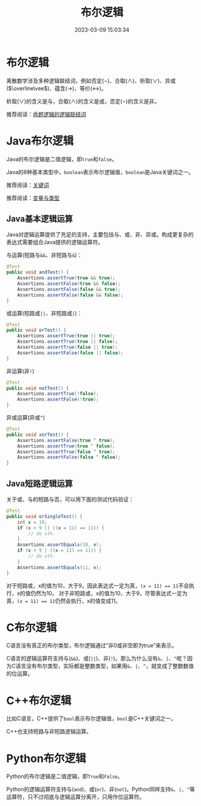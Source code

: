 ﻿---
title: 布尔逻辑
date: 2023-03-09 15:03:34
summary: 本文研究编程语言的布尔逻辑，主要分析Java、C、C++、Python。
mathjax: true
tags:
- 程序设计
categories:
- 程序设计
---

# 布尔逻辑

离散数学涉及多种逻辑联结词，例如否定($¬$)、合取($\wedge$)、析取($\vee$)、异或($\overline\vee$)、蕴含($→$)、等价($↔$)。

析取($\vee$)的含义是与，合取($\wedge$)的含义是或，否定($¬$)的含义是非。

推荐阅读：[命题逻辑的逻辑联结词](https://blankspace.blog.csdn.net/article/details/113765513)

# Java布尔逻辑

Java的布尔逻辑是二值逻辑，即`true`和`false`。

Java的8种基本类型中，`boolean`表示布尔逻辑值，`boolean`是Java关键词之一。

推荐阅读：[关键词](https://blankspace.blog.csdn.net/article/details/128863705)

推荐阅读：[变量与类型](https://blankspace.blog.csdn.net/article/details/128863772)

## Java基本逻辑运算

Java对逻辑运算提供了充足的支持，主要包括与、或、非、异或。构成更复杂的表达式需要组合Java提供的逻辑运算符。

与运算(短路与`&&`、非短路与`&`)：
```java
@Test
public void andTest() {
    Assertions.assertTrue(true && true);
    Assertions.assertFalse(true && false);
    Assertions.assertFalse(false && true);
    Assertions.assertFalse(false && false);
}
```

或运算(短路或`||`、非短路或`|`)：
```java
@Test
public void orTest() {
    Assertions.assertTrue(true || true);
    Assertions.assertTrue(true || false);
    Assertions.assertTrue(false || true);
    Assertions.assertFalse(false || false);
}
```

非运算(非`!`)
```java
@Test
public void notTest() {
    Assertions.assertTrue(!false);
    Assertions.assertFalse(!true);
}
```

异或运算(异或`^`)
```java
@Test
public void xorTest() {
    Assertions.assertFalse(true ^ true);
    Assertions.assertTrue(true ^ false);
    Assertions.assertTrue(false ^ true);
    Assertions.assertFalse(false ^ false);
}
```

## Java短路逻辑运算

关于或、与的短路与否，可以用下面的测试代码验证：
```java
@Test
public void orSingleTest() {
    int x = 10;
    if (x > 9 || ((x = 11) == 11)) {
        // do sth.
    }
    Assertions.assertEquals(10, x);
    if (x > 9 | ((x = 11) == 11)) {
        // do sth.
    }
    Assertions.assertEquals(11, x);
}
```

对于短路或，x的值为10，大于9，因此表达式一定为真，`(x = 11) == 11`不会执行，x的值仍然为10。
对于非短路或，x的值为10，大于9，尽管表达式一定为真，`(x = 11) == 11`仍然会执行，x的值变成11。

# C布尔逻辑

C语言没有真正的布尔类型，布尔逻辑通过“非0或非空即为true”来表示。

C语言的逻辑运算符支持与(`&&`)、或(`||`)、非(`!`)。那么为什么没有`&`、`|`、`^`呢？因为C语言没有布尔类型，实际都是整数类型，如果用`&`、`|`、`^`，就变成了整数数值的位运算。

# C++布尔逻辑

比如C语言，C++提供了`bool`表示布尔逻辑值，`bool`是C++关键词之一。

C++也支持短路与非短路逻辑运算。

# Python布尔逻辑

Python的布尔逻辑是二值逻辑，即`True`和`False`。

Python的逻辑运算符支持与(`and`)、或(`or`)、非(`not`)。Python同样支持`&`、`|`、`^`等运算符，只不过彻底与逻辑运算分离开，只用作位运算符。
